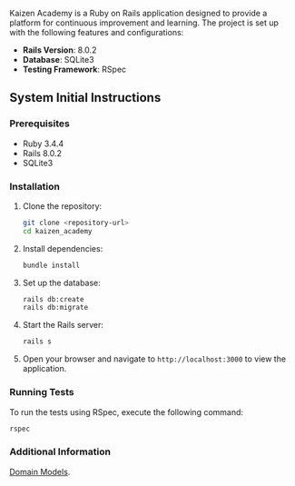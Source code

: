 Kaizen Academy is a Ruby on Rails application designed to provide a platform for continuous improvement and learning. The project is set up with the following features and configurations:

- **Rails Version**: 8.0.2
- **Database**: SQLite3
- **Testing Framework**: RSpec

## System Initial Instructions

### Prerequisites

- Ruby 3.4.4
- Rails 8.0.2
- SQLite3

### Installation

1. Clone the repository:
   ```bash
   git clone <repository-url>
   cd kaizen_academy
   ```

2. Install dependencies:
   ```bash
   bundle install
   ```

3. Set up the database:
   ```bash
   rails db:create
   rails db:migrate
   ```

4. Start the Rails server:
   ```bash
   rails s
   ```

5. Open your browser and navigate to `http://localhost:3000` to view the application.

### Running Tests

To run the tests using RSpec, execute the following command:
```bash
rspec
```

### Additional Information

 [Domain Models](DOMAIN_MODELS.md).

